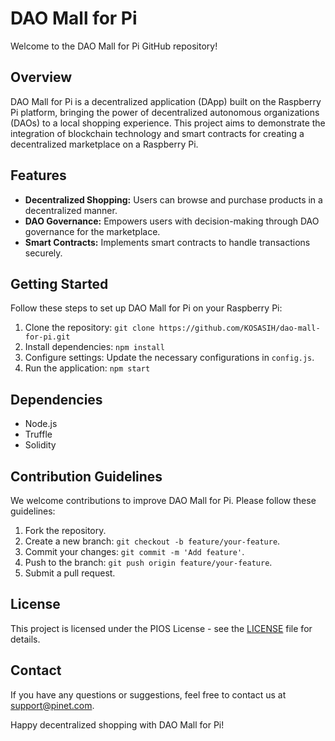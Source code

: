 # DAO Mall for Pi

Welcome to the DAO Mall for Pi GitHub repository!

## Overview
DAO Mall for Pi is a decentralized application (DApp) built on the Raspberry Pi platform, bringing the power of decentralized autonomous organizations (DAOs) to a local shopping experience. This project aims to demonstrate the integration of blockchain technology and smart contracts for creating a decentralized marketplace on a Raspberry Pi.

## Features
- **Decentralized Shopping:** Users can browse and purchase products in a decentralized manner.
- **DAO Governance:** Empowers users with decision-making through DAO governance for the marketplace.
- **Smart Contracts:** Implements smart contracts to handle transactions securely.

## Getting Started
Follow these steps to set up DAO Mall for Pi on your Raspberry Pi:

1. Clone the repository: `git clone https://github.com/KOSASIH/dao-mall-for-pi.git`
2. Install dependencies: `npm install`
3. Configure settings: Update the necessary configurations in `config.js`.
4. Run the application: `npm start`

## Dependencies
- Node.js
- Truffle
- Solidity

## Contribution Guidelines
We welcome contributions to improve DAO Mall for Pi. Please follow these guidelines:
1. Fork the repository.
2. Create a new branch: `git checkout -b feature/your-feature`.
3. Commit your changes: `git commit -m 'Add feature'`.
4. Push to the branch: `git push origin feature/your-feature`.
5. Submit a pull request.

## License
This project is licensed under the PIOS License - see the [LICENSE](LICENSE.md) file for details.

## Contact
If you have any questions or suggestions, feel free to contact us at [support@pinet.com](mailto:support@pinet.com).

Happy decentralized shopping with DAO Mall for Pi!
